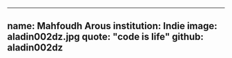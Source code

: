 ---
name: Mahfoudh Arous
institution: Indie
image: aladin002dz.jpg
quote: "code is life"
github: aladin002dz
------
